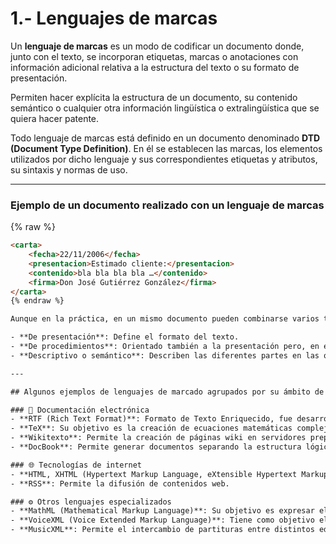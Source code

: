 # 1.- Lenguajes de marcas

Un **lenguaje de marcas** es un modo de codificar un documento donde, junto con el texto, se incorporan etiquetas, marcas o anotaciones con información adicional relativa a la estructura del texto o su formato de presentación.  

Permiten hacer explícita la estructura de un documento, su contenido semántico o cualquier otra información lingüística o extralingüística que se quiera hacer patente.

Todo lenguaje de marcas está definido en un documento denominado **DTD (Document Type Definition)**. En él se establecen las marcas, los elementos utilizados por dicho lenguaje y sus correspondientes etiquetas y atributos, su sintaxis y normas de uso.

---

### Ejemplo de un documento realizado con un lenguaje de marcas

{% raw %}
```html
<carta>
    <fecha>22/11/2006</fecha>
    <presentacion>Estimado cliente:</presentacion>
    <contenido>bla bla bla bla …</contenido>
    <firma>Don José Gutiérrez González</firma>
</carta>
{% endraw %}

Aunque en la práctica, en un mismo documento pueden combinarse varios tipos diferentes de lenguajes de marcas, éstos se pueden clasificar como sigue:

- **De presentación**: Define el formato del texto.  
- **De procedimientos**: Orientado también a la presentación pero, en este caso, el programa que representa el documento debe interpretar el código en el mismo orden en que aparece.  
- **Descriptivo o semántico**: Describen las diferentes partes en las que se estructura el documento pero sin especificar cómo deben representarse.  

---

## Algunos ejemplos de lenguajes de marcado agrupados por su ámbito de utilización:

### 📄 Documentación electrónica
- **RTF (Rich Text Format)**: Formato de Texto Enriquecido, fue desarrollado por Microsoft en 1987. Permite el intercambio de documentos de texto entre distintos procesadores de texto.  
- **TeX**: Su objetivo es la creación de ecuaciones matemáticas complejas.  
- **Wikitexto**: Permite la creación de páginas wiki en servidores preparados para soportar este lenguaje.  
- **DocBook**: Permite generar documentos separando la estructura lógica del documento de su formato. De este modo, dichos documentos pueden publicarse en diferentes formatos sin necesidad de realizar modificaciones en el documento original.  

### 🌐 Tecnologías de internet
- **HTML, XHTML (Hypertext Markup Language, eXtensible Hypertext Markup Language)**: Su objetivo es la creación de páginas web.  
- **RSS**: Permite la difusión de contenidos web.  

### ⚙️ Otros lenguajes especializados
- **MathML (Mathematical Markup Language)**: Su objetivo es expresar el formalismo matemático de tal modo que pueda ser entendido por distintos sistemas y aplicaciones.  
- **VoiceXML (Voice Extended Markup Language)**: Tiene como objetivo el intercambio de información entre un usuario y una aplicación con capacidad de reconocimiento de habla.  
- **MusicXML**: Permite el intercambio de partituras entre distintos editores de partituras.  



